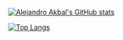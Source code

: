 [![Alejandro Akbal's GitHub stats](https://github-readme-stats.vercel.app/api?username=AlejandroAkbal&count_private=true&show_icons=true)](https://github.com/anuraghazra/github-readme-stats)

[![Top Langs](https://github-readme-stats.vercel.app/api/top-langs/?username=AlejandroAkbal&layout=compact&hide=Java)](https://github.com/anuraghazra/github-readme-stats)
